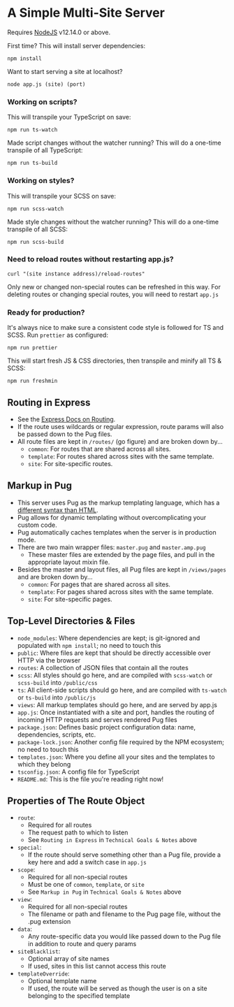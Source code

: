 # A Simple Multi-Site Server

Requires [NodeJS](https://nodejs.org/en/) v12.14.0 or above.

First time? This will install server dependencies:

    npm install

Want to start serving a site at localhost?

    node app.js (site) (port)

### Working on scripts?

This will transpile your TypeScript on save:

    npm run ts-watch

Made script changes without the watcher running? This will do a one-time transpile of all TypeScript:

    npm run ts-build

### Working on styles?

This will transpile your SCSS on save:

    npm run scss-watch

Made style changes without the watcher running? This will do a one-time transpile of all SCSS:

    npm run scss-build

### Need to reload routes without restarting app.js?

    curl "(site instance address)/reload-routes"

Only new or changed non-special routes can be refreshed in this way. For deleting routes or changing special routes, you will need to restart `app.js`

### Ready for production?

It's always nice to make sure a consistent code style is followed for TS and SCSS. Run `prettier` as configured:

    npm run prettier

This will start fresh JS & CSS directories, then transpile and minify all TS & SCSS:

    npm run freshmin

## Routing in Express

-   See the [Express Docs on Routing](https://expressjs.com/en/guide/routing.html).
-   If the route uses wildcards or regular expression, route params will also be passed down to the Pug files.
-   All route files are kept in `/routes/` (go figure) and are broken down by...
    -   `common`: For routes that are shared across all sites.
    -   `template`: For routes shared across sites with the same template.
    -   `site`: For site-specific routes.

## Markup in Pug

-   This server uses Pug as the markup templating language, which has a [different syntax than HTML](https://pugjs.org/api/getting-started.html).
-   Pug allows for dynamic templating without overcomplicating your custom code.
-   Pug automatically caches templates when the server is in production mode.
-   There are two main wrapper files: `master.pug` and `master.amp.pug`
    -   These master files are extended by the page files, and pull in the appropriate layout mixin file.
-   Besides the master and layout files, all Pug files are kept in `/views/pages` and are broken down by...
    -   `common`: For pages that are shared across all sites.
    -   `template`: For pages shared across sites with the same template.
    -   `site`: For site-specific pages.

## Top-Level Directories & Files

-   `node_modules`: Where dependencies are kept; is git-ignored and populated with `npm install`; no need to touch this
-   `public`: Where files are kept that should be directly accessible over HTTP via the browser
-   `routes`: A collection of JSON files that contain all the routes
-   `scss`: All styles should go here, and are compiled with `scss-watch` or `scss-build` into `/public/css`
-   `ts`: All client-side scripts should go here, and are compiled with `ts-watch` or `ts-build` into `/public/js`
-   `views`: All markup templates should go here, and are served by app.js
-   `app.js`: Once instantiated with a site and port, handles the routing of incoming HTTP requests and serves rendered Pug files
-   `package.json`: Defines basic project configuration data: name, dependencies, scripts, etc.
-   `package-lock.json`: Another config file required by the NPM ecosystem; no need to touch this
-   `templates.json`: Where you define all your sites and the templates to which they belong
-   `tsconfig.json`: A config file for TypeScript
-   `README.md`: This is the file you're reading right now!

## Properties of The Route Object

-   `route`:
    -   Required for all routes
    -   The request path to which to listen
    -   See `Routing in Express` in `Technical Goals & Notes` above
-   `special`:
    -   If the route should serve something other than a Pug file, provide a key here and add a switch case in `app.js`
-   `scope`:
    -   Required for all non-special routes
    -   Must be one of `common`, `template`, or `site`
    -   See `Markup in Pug` in `Technical Goals & Notes` above
-   `view`:
    -   Required for all non-special routes
    -   The filename or path and filename to the Pug page file, without the .pug extension
-   `data`:
    -   Any route-specific data you would like passed down to the Pug file in addition to route and query params
-   `siteBlacklist`:
    -   Optional array of site names
    -   If used, sites in this list cannot access this route
-   `templateOverride`:
    -   Optional template name
    -   If used, the route will be served as though the user is on a site belonging to the specified template
